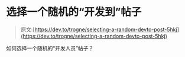 # 选择一个随机的“开发到”帖子

> 原文:[https://dev.to/trogne/selecting-a-random-devto-post-5hkj](https://dev.to/trogne/selecting-a-random-devto-post-5hkj)

如何选择一个随机的“开发人员”帖子？